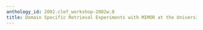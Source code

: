 ```yaml
---
anthology_id: 2002.clef_workshop-2002w.8
title: Domain Specific Retrieval Experiments with MIMOR at the University of Hildesheim
---
```

